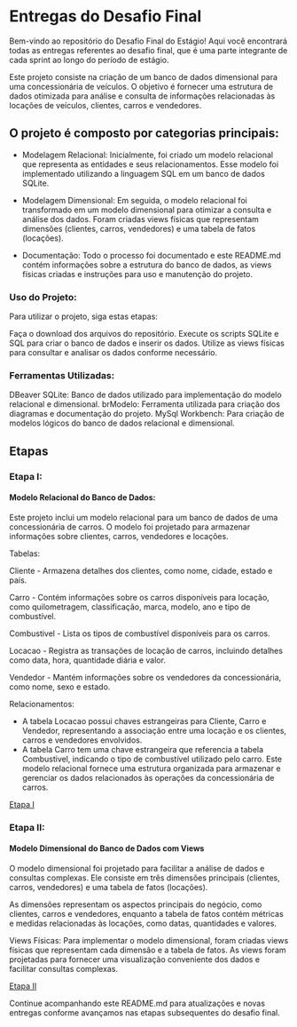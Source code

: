 # Entregas do Desafio Final

Bem-vindo ao repositório do Desafio Final do Estágio! Aqui você encontrará todas as entregas referentes ao desafio final, que é uma parte integrante de cada sprint ao longo do período de estágio.

Este projeto consiste na criação de um banco de dados dimensional para uma concessionária de veículos. O objetivo é fornecer uma estrutura de dados otimizada para análise e consulta de informações relacionadas às locações de veículos, clientes, carros e vendedores.

## O projeto é composto por categorias principais:

- Modelagem Relacional: Inicialmente, foi criado um modelo relacional que representa as entidades e seus relacionamentos. Esse modelo foi implementado utilizando a linguagem SQL em um banco de dados SQLite.

- Modelagem Dimensional: Em seguida, o modelo relacional foi transformado em um modelo dimensional para otimizar a consulta e análise dos dados. Foram criadas views físicas que representam dimensões (clientes, carros, vendedores) e uma tabela de fatos (locações).

- Documentação: Todo o processo foi documentado e este README.md contém informações sobre a estrutura do banco de dados, as views físicas criadas e instruções para uso e manutenção do projeto.

### Uso do Projeto:

Para utilizar o projeto, siga estas etapas:

Faça o download dos arquivos do repositório.
Execute os scripts SQLite e SQL para criar o banco de dados e inserir os dados.
Utilize as views físicas para consultar e analisar os dados conforme necessário.

### Ferramentas Utilizadas:

DBeaver SQLite: Banco de dados utilizado para implementação do modelo relacional e dimensional.
brModelo: Ferramenta utilizada para criação dos diagramas e documentação do projeto.
MySql Workbench: Para criação de modelos lógicos do banco de dados relacional e dimensional.

## Etapas

### Etapa I:

#### Modelo Relacional do Banco de Dados:

Este projeto inclui um modelo relacional para um banco de dados de uma concessionária de carros. O modelo foi projetado para armazenar informações sobre clientes, carros, vendedores e locações.

Tabelas:

Cliente - Armazena detalhes dos clientes, como nome, cidade, estado e país.

Carro - Contém informações sobre os carros disponíveis para locação, como quilometragem, classificação, marca, modelo, ano e tipo de combustível.

Combustivel - Lista os tipos de combustível disponíveis para os carros.

Locacao - Registra as transações de locação de carros, incluindo detalhes como data, hora, quantidade diária e valor.

Vendedor - Mantém informações sobre os vendedores da concessionária, como nome, sexo e estado.

Relacionamentos:

- A tabela Locacao possui chaves estrangeiras para Cliente, Carro e Vendedor, representando a associação entre uma locação e os clientes, carros e vendedores envolvidos.
- A tabela Carro tem uma chave estrangeira que referencia a tabela Combustivel, indicando o tipo de combustível utilizado pelo carro.
Este modelo relacional fornece uma estrutura organizada para armazenar e gerenciar os dados relacionados às operações da concessionária de carros.

[Etapa I](etapa-1/concessionaria_relacional.sql)

### Etapa II:

#### Modelo Dimensional do Banco de Dados com Views

O modelo dimensional foi projetado para facilitar a análise de dados e consultas complexas. Ele consiste em três dimensões principais (clientes, carros, vendedores) e uma tabela de fatos (locações).

As dimensões representam os aspectos principais do negócio, como clientes, carros e vendedores, enquanto a tabela de fatos contém métricas e medidas relacionadas às locações, como datas, quantidades e valores.

Views Físicas:
Para implementar o modelo dimensional, foram criadas views físicas que representam cada dimensão e a tabela de fatos. As views foram projetadas para fornecer uma visualização conveniente dos dados e facilitar consultas complexas.

[Etapa II](etapa-2/concessionaria_dimensional.sql)

Continue acompanhando este README.md para atualizações e novas entregas conforme avançamos nas etapas subsequentes do desafio final.